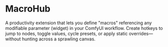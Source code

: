 # MacroHub
A productivity extension that lets you define "macros" referencing any modifiable parameter (widget) in your ComfyUI workflow. Create hotkeys to jump to nodes, toggle values, cycle presets, or apply static overrides—without hunting across a sprawling canvas.
